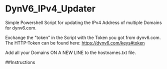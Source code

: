 # DynV6_IPv4_Updater

Simple Powershell Script for updating the IPv4 Address of multiple Domains for dynv6.com. 

Exchange the "token" in the Script with the Token you got from dynv6.com. The HTTP-Token can be found here: https://dynv6.com/keys#token

Add all your Domains ON A NEW LINE to the hostnames.txt file.


##Instructions
